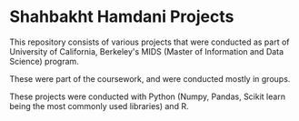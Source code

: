 # Shahbakht Hamdani Projects

This repository consists of various projects that were conducted as part of University of California, Berkeley's MIDS (Master of Information and Data Science) program.

These were part of the coursework, and were conducted mostly in groups. 

These projects were conducted with Python (Numpy, Pandas, Scikit learn being the most commonly used libraries) and R.
